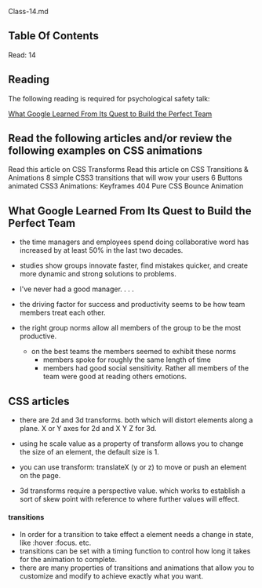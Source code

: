 Class-14.md

## **Table Of Contents**

Read: 14

## Reading

The following reading is required for psychological safety talk:

[What Google Learned From Its Quest to Build the Perfect Team](https://www.nytimes.com/2016/02/28/magazine/what-google-learned-from-its-quest-to-build-the-perfect-team.html)

## Read the following articles and/or review the following examples on CSS animations

Read this article on CSS Transforms
Read this article on CSS Transitions & Animations
8 simple CSS3 transitions that will wow your users
6 Buttons animated
CSS3 Animations: Keyframes
404
Pure CSS Bounce Animation

## **What Google Learned From Its Quest to Build the Perfect Team**

- the time managers and employees spend doing collaborative word has increased by at least 50% in the last two decades.
- studies show groups innovate faster, find mistakes quicker, and create more dynamic and strong solutions to problems.
- I've never had a good manager. . . .

- the driving factor for success and productivity seems to be how team members treat each other.
- the right group norms allow all members of the group to be the most productive.
  - on the best teams the members seemed to exhibit these norms
    - members spoke for roughly the same length of time
    - members had good social sensitivity. Rather all members of the team were good at reading others emotions.

## **CSS articles**

- there are 2d and 3d transforms. both which will distort elements along a plane. X or Y axes for 2d and X Y Z for 3d.
- using he scale value as a property of transform allows you to change the size of an element, the default size is 1.
- you can use transform: translateX (y or z) to move or push an element on the page.

- 3d transforms require a perspective value. which works to establish a sort of skew point with reference to where further values will effect.

#### transitions

- In order for a transition to take effect a element needs a change in state, like :hover :focus. etc.
- transitions can be set with a timing function to control how long it takes for the animation to complete.
- there are many properties of transitions and animations that allow you to customize and modify to achieve exactly what you want.